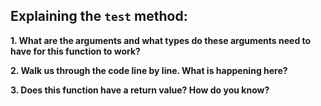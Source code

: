 ## Explaining the `test` method:

**1. What are the arguments and what types do these arguments need to have for this function to work?**


**2. Walk us through the code line by line. What is happening here?**


**3. Does this function have a return value? How do you know?**